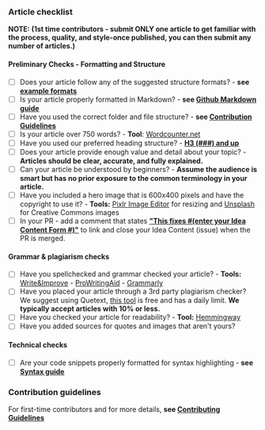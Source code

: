 ### Article checklist
**NOTE: (1st time contributors - submit ONLY one article to get familiar with the process, quality, and style-once published, you can then submit any number of articles.)**
#### Preliminary Checks - Formatting and Structure 
- [ ] Does your article follow any of the suggested structure formats? - **see [example formats](https://github.com/section-io/engineering-education/blob/master/CONTRIBUTING.md#example-format-structure)**
- [ ] Is your article properly formatted in Markdown? - **see [Github Markdown guide](https://github.com/adam-p/markdown-here/wiki/Markdown-Cheatsheet)**
- [ ] Have you used the correct folder and file structure? - **see [Contribution Guidelines](https://github.com/section-io/engineering-education/blob/master/CONTRIBUTING.md)**
- [ ] Is your article over 750 words? - **Tool**: [Wordcounter.net](https://wordcounter.net)
- [ ] Have you used our preferred heading structure? - **[H3 (###) and up](https://github.com/adam-p/markdown-here/wiki/Markdown-Cheatsheet#headers)**
- [ ] Does your article provide enough value and detail about your topic? - **Articles should be clear, accurate, and fully explained.**
- [ ] Can your article be understood by beginners? - **Assume the audience is smart but has no prior exposure to the common terminology in your article.**
- [ ] Have you included a hero image that is 600x400 pixels and have the copyright to use it? - **Tools:** [Pixlr Image Editor](https://pixlr.com/e) for resizing and [Unsplash](https://unsplash.com) for Creative Commons images
- [ ] In your PR - add a comment that states **["This fixes #(enter your Idea Content Form #)"](https://youtu.be/TKJ4RdhyB5Y?t=278)** to link and close your Idea Content (issue) when the PR is merged.
      
#### Grammar & plagiarism checks
- [ ] Have you spellchecked and grammar checked your article? - **Tools:** [Write&Improve](https://writeandimprove.com/?lang=en-GB) - [ProWritingAid](https://prowritingaid.com/) -  [Grammarly](https://grammarly.com) 
- [ ] Have you placed your article through a 3rd party plagiarism checker? We suggest using Quetext, [this tool](https://www.quetext.com/) is free and has a daily limit. **We typically accept articles with 10% or less.**
- [ ] Have you checked your article for readability? - **Tool:** [Hemmingway](http://www.hemingwayapp.com)
- [ ] Have you added sources for quotes and images that aren't yours?

#### Technical checks
- [ ] Are your code snippets properly formatted for syntax highlighting - **see [Syntax guide](https://gohugo.io/content-management/syntax-highlighting)**

### Contribution guidelines
For first-time contributors and for more details, **see [Contributing Guidelines](https://github.com/section-io/engineering-education/blob/master/CONTRIBUTING.md)**
